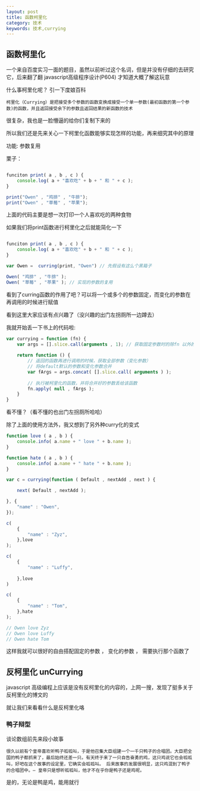 ```yaml
---
layout: post
title: 函数柯里化
category: 技术
keywords: 技术,currying
---
```


## 函数柯里化

一个来自百度实习一面的题目，虽然以前听过这个名词，但是并没有仔细的去研究它，后来翻了翻 javascript高级程序设计(P604) 才知道大概了解这玩意

什么事柯里化呢？ 引一下度娘百科

`柯里化（Currying）是把接受多个参数的函数变换成接受一个单一参数(最初函数的第一个参数)的函数，并且返回接受余下的参数且返回结果的新函数的技术`

很复杂，我也是一脸懵逼的给你们复制下来的

所以我们还是先来关心一下柯里化函数能够实现怎样的功能，再来细究其中的原理

功能: 参数复用

栗子：


```javascript

funciton print( a , b , c ) {
	console.log( a + "喜欢吃" + b + " 和 " + c );
}

print("Owen" , "鸡排" , "牛排");
print("Owen" , "草莓" , "苹果");

```

上面的代码主要是想一次打印一个人喜欢吃的两种食物

如果我们将print函数进行柯里化之后就能简化一下


```javascript

funciton print( a , b , c ) {
	console.log( a + "喜欢吃" + b + " 和 " + c );
}

var Owen =  curring(print, "Owen") // 先假设有这么个黑箱子

Owen( "鸡排" , "牛排" );
Owen( "草莓" , "苹果" ); // 实现的参数的复用
```

看到了curring函数的作用了吧？可以将一个或多个的参数固定，而变化的参数在再调用的时候进行赋值

看到这里大家应该有点兴趣了（没兴趣的出门左拐厕所一边蹲去）

我就开始丢一下书上的代码啦:


```javascript
var currying = function (fn) {
	var args = [].slice.call(arguments , 1); // 获取固定参数时的除fn 以外的所有参数（我们可以认为是默认参数，参数的类型可以是函数，对象，数字，字符 Json等等）
	
	return function () {
		// 返回的函数再进行调用的时候，获取全部参数（变化参数）
		// 将default默认的参数和变化参数合并
		var fArgs = args.concat( [].slice.call( arguments ) );
	
		// 执行被柯里化的函数，并将合并好的参数丢给该函数
		fn.apply( null , fArgs );
	}
}

```

看不懂？（看不懂的也出门左拐厕所哈哈）

除了上面的使用方法外，我又想到了另外种curry化的变式


```javascript
function love ( a , b ) {
	console.info( a.name + " love " + b.name );
}

function hate ( a , b ) {
	console.info( a.name + " hate " + b.name );
} 

var c = currying(function ( Default , nextAdd , next ) {

	next( Default , nextAdd );

}, {
	"name" : "Owen",
});

c(
	{
		"name" : "Zyz",
	},love
); 

c(
	{
		"name" : "Luffy",
		
	},love
)

c(
	{
		"name" : "Tom",
	},hate
);

// Owen love Zyz
// Owen love Luffy
// Owen hate Tom
```

这样我就可以很好的自由搭配固定的参数 ， 变化的参数 ， 需要执行那个函数了

## 反柯里化 unCurrying

javascript 高级编程上应该是没有反柯里化的内容的，上网一搜，发现了挺多关于反柯里化的博文的

就让我们来看看什么是反柯里化咯

### 鸭子辩型

谈论数组前先来段小故事

`
很久以前有个皇帝喜欢听鸭子呱呱叫，于是他召集大臣组建一个一千只鸭子的合唱团。大臣把全国的鸭子都抓来了，最后始终还差一只。有天终于来了一只自告奋勇的鸡，这只鸡说它也会呱呱叫，好吧在这个故事的设定里，它确实会呱呱叫。 后来故事的发展很明显，这只鸡混到了鸭子的合唱团中。— 皇帝只是想听呱呱叫，他才不在乎你是鸭子还是鸡呢。
`

是的，无论是鸭是鸡，能用就行